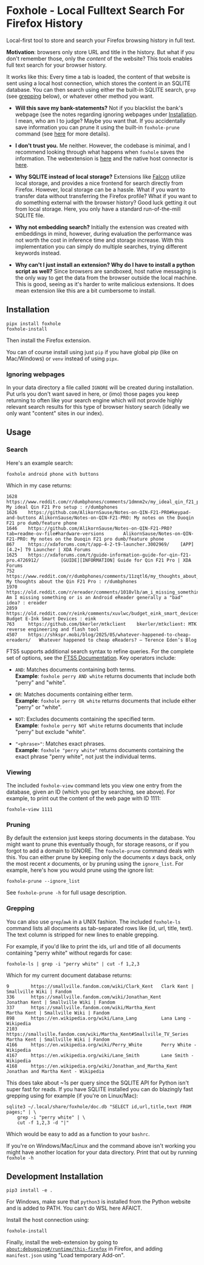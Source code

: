 # Foxhole - Local Fulltext Search For Firefox History

Local-first tool to store and search your Firefox browsing history in full text.

**Motivation**: browsers only store URL and title in the history. But what if
you don't remember those, only the _content_ of the website? This tools enables
full text search for your browser history.

It works like this: Every time a tab is loaded, the content of that website is
sent using a local host connection, which stores the content in an SQLITE
database. You can then search using either the built-in SQLITE search, `grep`
(see [grepping](#grepping) below), or whatever other method you want.

- **Will this save my bank-statements?** Not if you blacklist the bank's
  webpage (see the notes regarding ignoring webpages under
  [Installation](#installation). I mean, who am I to judge? Maybe you want
  that. If you accidentally save information you can prune it using the
  built-in `foxhole-prune` command (see [here](#pruning) for more details).

- **I don't trust you.** Me neither. However, the codebase is minimal, and I
  recommend looking through what happens when `foxhole` saves the information.
  The webextension is [here](webextension/background.js) and the native host
  connector is [here](foxhole/_native/host.py).

- **Why SQLITE instead of local storage?** Extensions like
  [Falcon](https://github.com/cennoxx/falcon) utilize local storage, and
  provides a nice frontend for search directly from Firefox.  However, local
  storage can be a hassle. What if you want to transfer data without
  transferring the Firefox profile? What if you want to _do_ something external
  with the browser history? Good luck getting it out from local storage. Here,
  you only have a standard run-of-the-mill SQLITE file.

- **Why not embedding search?** Initially the extension was created with
  embeddings in mind, however, during evaluation the performance was not worth
  the cost in inference time and storage increase. With this implementation you
  can simply do multiple searches, trying different keywords instead.

- **Why can't I just install an extension? Why do I have to install a python
  script as well?** Since browsers are sandboxed, host native messaging is the
  only way to get the data from the browser outside the local machine. This is
  good, seeing as it's harder to write malicious extensions. It does mean
  extension like this are a bit cumbersome to install.

## Installation

```
pipx install foxhole
foxhole-install
```

Then install the Firefox extension.

You can of course install using just `pip` if you have global pip (like on
Mac/Windows) or `venv` instead of using `pipx`.

### Ignoring webpages

In your data directory a file called `IGNORE` will be created during
installation. Put urls you don't want saved in here, or (imo) those pages you
keep returning to often like your search engine which will not provide highly
relevant search results for this type of browser history search (ideally we
only want "content" sites in our index).

## Usage

### Search

Here's an example search:

```
foxhole android phone with buttons
```

Which in my case returns:

```
1628    https://www.reddit.com/r/dumbphones/comments/1dmnm2v/my_ideal_qin_f21_pro_setup/        My ideal Qin F21 Pro setup : r/dumbphones
1626    https://github.com/AlikornSause/Notes-on-QIN-F21-PRO#keypad-and-buttons AlikornSause/Notes-on-QIN-F21-PRO: My notes on the Duoqin F21 pro dumb/feature phone
1646    https://github.com/AlikornSause/Notes-on-QIN-F21-PRO?tab=readme-ov-file#hardware-versions       AlikornSause/Notes-on-QIN-F21-PRO: My notes on the Duoqin F21 pro dumb/feature phone
867     https://xdaforums.com/t/app-4-2-t9-launcher.3002969/    [APP][4.2+] T9 Launcher | XDA Forums
1625    https://xdaforums.com/t/guide-information-guide-for-qin-f21-pro.4726912/        [GUIDE][INFORMATION] Guide for Qin F21 Pro | XDA Forums
752     https://www.reddit.com/r/dumbphones/comments/11zqtl6/my_thoughts_about_the_qin_f21_pro/ My thoughts about the Qin F21 Pro : r/dumbphones
1970    https://old.reddit.com/r/ereader/comments/1018vlb/am_i_missing_something_or_is_an_android_ereader/      Am I missing something or is an Android eReader generally a "bad" idea? : ereader
2859    https://old.reddit.com/r/eink/comments/xuvlwc/budget_eink_smart_devices/        Budget E-Ink Smart Devices : eink
763     https://github.com/bkerler/mtkclient    bkerler/mtkclient: MTK reverse engineering and flash tool
4507    https://shkspr.mobi/blog/2025/05/whatever-happened-to-cheap-ereaders/   Whatever happened to cheap eReaders? – Terence Eden’s Blog
```

FTS5 supports additional search syntax to refine queries. For the complete set
of options, see the [FTS5 Documentation](https://sqlite.org/fts5.html). Key
operators include:

- `AND`: Matches documents containing both terms.  
  **Example**: `foxhole perry AND white` returns documents that include
  both "perry" and "white".

- `OR`: Matches documents containing either term.  
  **Example**: `foxhole perry OR white` returns documents that include
  either "perry" or "white".

- `NOT`: Excludes documents containing the specified term.  
  **Example**: `foxhole perry NOT white` returns documents that include
  "perry" but exclude "white".

- `"<phrase>"`: Matches exact phrases.  
  **Example**: `foxhole "perry white"` returns documents containing the
  exact phrase "perry white", not just the individual terms.

### Viewing

The included `foxhole-view` command lets you view one entry from the database, given an ID (which you get by searching, see above). For example, to print out the content of the web page with ID 1111:

```
foxhole-view 1111
```

### Pruning

By default the extension just keeps storing documents in the database. You
might want to prune this eventually though, for storage reasons, or if you
forgot to add a domain to IGNORE. The `foxhole-prune` command deals with this.
You can either prune by keeping only the documents _x_ days back, only the most
recent _x_ documents, or by pruning using the `ignore_list`. For example,
here's how you would prune using the ignore list:

```
foxhole-prune --ignore_list
```

See `foxhole-prune -h` for full usage description.

### Grepping

You can also use `grep`/`awk` in a UNIX fashion. The included `foxhole-ls`
command lists all documents as tab-separated rows like (id, url, title, text).
The text column is stripped for new lines to enable grepping.

For example, if you'd like to print the ids, url and title of all documents
containing "perry white" without regards for case:

```
foxhole-ls | grep -i "perry white" | cut -f 1,2,3
```

Which for my current document database returns:

```
9        https://smallville.fandom.com/wiki/Clark_Kent   Clark Kent | Smallville Wiki | Fandom
336      https://smallville.fandom.com/wiki/Jonathan_Kent        Jonathan Kent | Smallville Wiki | Fandom
337      https://smallville.fandom.com/wiki/Martha_Kent          Martha Kent | Smallville Wiki | Fandom
898      https://en.wikipedia.org/wiki/Lana_Lang         Lana Lang - Wikipedia
2103     https://smallville.fandom.com/wiki/Martha_Kent#Smallville_TV_Series     Martha Kent | Smallville Wiki | Fandom
4166     https://en.wikipedia.org/wiki/Perry_White       Perry White - Wikipedia
4167     https://en.wikipedia.org/wiki/Lane_Smith        Lane Smith - Wikipedia
4168     https://en.wikipedia.org/wiki/Jonathan_and_Martha_Kent          Jonathan and Martha Kent - Wikipedia
```

This does take about ~1s per query since the SQLITE API for Python isn't super
fast for reads. If you have SQLITE installed you can do blazingly fast grepping
using for example (if you're on Linux/Mac):

```
sqlite3 ~/.local/share/foxhole/doc.db "SELECT id,url,title,text FROM pages;" | \
    grep -i "perry white" | \
    cut -f 1,2,3 -d "|"
```

Which would be easy to add as a function to your `bashrc`.

If you're on Windows/Mac/Linux and the command above isn't working you might
have another location for your data directory. Print that out by running
`foxhole -h`

## Development Installation

```
pip3 install -e .
```

For Windows, make sure that `python3` is installed from the Python website and
is added to PATH. You can't do WSL here AFAICT.

Install the host connection using:

```
foxhole-install
```

Finally, install the web-extension by going to
[`about:debugging#/runtime/this-firefox`](about:debugging#/runtime/this-firefox)
in Firefox, and adding `manifest.json` using "Load temporary Add-on".
